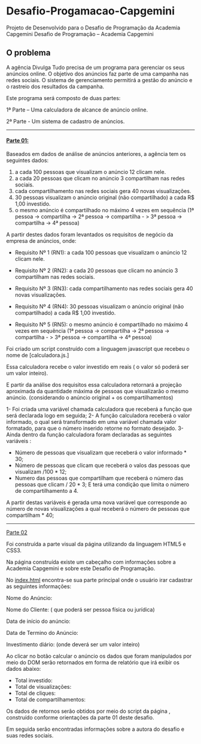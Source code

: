 # Desafio-Progamacao-Capgemini
Projeto de Desenvolvido para o Desafio de Programação da Academia Capgemini 
Desafio de Programação –  Academia Capgemini


## O problema

 
A agência Divulga Tudo precisa de um programa para gerenciar os seus anúncios online. O objetivo dos anúncios faz parte de uma campanha nas redes sociais. O sistema de gerenciamento permitirá a gestão do anúncio e o rastreio dos resultados da campanha.
 
Este programa será composto de duas partes:
 
1ª Parte – Uma calculadora de alcance de anúncio online.

2ª Parte - Um sistema de cadastro de anúncios.

---
 
#### [Parte 01:](https://github.com/carlaoliveiraads/Desafio-Progamacao-Capgemini/blob/master/Parte%2001/calculadora.js)

Baseados em dados de análise de anúncios anteriores, a agência tem os seguintes dados:

1.	a cada 100 pessoas que visualizam o anúncio 12 clicam nele.
2.  a cada 20 pessoas que clicam no anúncio 3 compartilham nas redes sociais.
3.  cada compartilhamento nas redes sociais gera 40 novas visualizações.
4.	30 pessoas visualizam o anúncio original (não compartilhado) a cada R$ 1,00 investido.
5.  o mesmo anúncio é compartilhado no máximo 4 vezes em sequência
(1ª pessoa -> compartilha -> 2ª pessoa -> compartilha - > 3ª pessoa -> compartilha -> 4ª pessoa)


A partir destes dados foram levantados os requisitos de negócio da empresa de anúncios, onde:

- Requisito Nº 1 (RN1):  a cada 100 pessoas que visualizam o anúncio 12 clicam nele.

- Requisito Nº 2 (RN2):  a cada 20 pessoas que clicam no anúncio 3 compartilham nas redes sociais.

- Requisito Nº 3 (RN3): cada compartilhamento nas redes sociais gera 40 novas visualizações.


-	Requisito Nº 4 (RN4):  30 pessoas visualizam o anúncio original (não compartilhado) a cada R$ 1,00 investido.


-	Requisito Nº 5 (RN5):  o mesmo anúncio é compartilhado no máximo 4 vezes em sequência (1ª pessoa -> compartilha -> 2ª pessoa -> compartilha - > 3ª pessoa -> compartilha -> 4ª pessoa)


 Foi criado um script construído com a linguagem javascript que recebeu o nome de [calculadora.js.] 

  Essa calculadora recebe o valor investido em reais ( o valor só poderá ser um valor inteiro). 

  E partir da análise dos requisitos essa calculadora retornará a projeção aproximada da quantidade máxima de pessoas que visualizarão o mesmo anúncio.   (considerando o anúncio   original + os compartilhamentos)
 

1-	Foi criada uma variável chamada calculadora que receberá a função que será declarada logo em seguida;
2-	A função calculadora receberá o valor informado, o qual será transformado em uma variável chamada valor formatado, para que o número inserido retorne no formato desejado.
3-	Ainda dentro da função calculadora foram declaradas as seguintes variáveis :

-  Número de pessoas que visualizam que receberá o valor informado * 30;
- Número de pessoas que clicam  que receberá o valos das pessoas que visualizam /100 * 12;
-  Numero das pessoas que compartilham que receberá o  número das pessoas que clicam / 20 * 3;
   E terá uma condição que limita o número de compartilhamento a 4.

A partir destas variáveis  é gerada uma nova variável que  corresponde ao número de novas visualizações a qual receberá  o número de pessoas que compartilham  * 40; 

---
[Parte 02](https://github.com/carlaoliveiraads/Desafio-Progamacao-Capgemini/tree/master/Parte%2002)

Foi construída a parte visual da página utilizando da linguagem HTML5 e CSS3. 

Na página construída existe um cabeçalho com informações sobre a Academia Capgemini e sobre este Desafio de Programação.

No [index.html](https://github.com/carlaoliveiraads/Desafio-Progamacao-Capgemini/blob/master/Parte%2002/html/index.html) encontra-se sua parte principal onde o usuário irar cadastrar as seguintes informações: 

Nome do Anúncio:

Nome do Cliente: ( que poderá ser pessoa física ou jurídica)

Data de início do anúncio: 

Data de Termino do Anúncio:

Investimento diário: (onde deverá ser um valor inteiro)


Ao clicar no botão calcular o anúncio os dados que foram manipulados por meio do DOM serão retornados em forma de relatório que irá exibir os dados abaixo:

- Total investido:
- Total de visualizações:
 - Total de cliques:
 - Total de compartilhamentos: 

Os dados de retornos serão obtidos por meio do script da página , construído conforme orientações da parte 01 deste desafio.

 Em seguida serão encontradas informações sobre a autora do desafio e suas redes sociais. 
